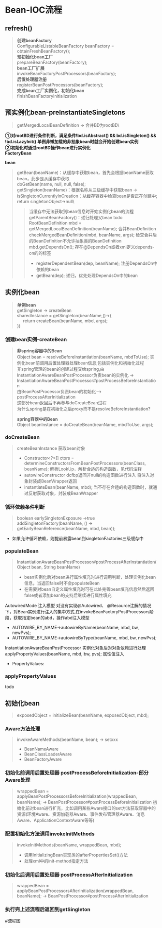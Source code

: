 # Bean-IOC流程
## refresh()
>**创建beanFactory**\
>ConfigurableListableBeanFactory beanFactory = obtainFreshBeanFactory();\
>**预初始化bean工厂**\
>prepareBeanFactory(beanFactory);\
>**bean工厂扩展**\
>invokeBeanFactoryPostProcessors(beanFactory);\
>**后置处理器注册**\
>registerBeanPostProcessors(beanFactory);\
>**完成bean工厂实例化，初始化bean**\
>finishBeanFactoryInitialization
## 预实例化bean-preInstantiateSingletons
>getMergedLocalBeanDefinition -> 合并BD为rootBD\

**①对rootBD进行条件判断，满足条件!bd.isAbstract() && bd.isSingleton() && !bd.isLazyInit() 单例非懒加载的非抽象bean时就会开始创建bean实例**\
**②初始化时通过rootBD操作bean进行实例化**\
**FactoryBean**

**bean**
>getBean(beanName)：从缓存中获取bean，首先会根据beanName获取bean，此步是从缓存中获取\
doGetBean(name, null, null, false);\
getSingleton(beanName)：根据名称从三级缓存中获取bean ->  isSingletonCurrentlyInCreation：从缓存容器中检查bean是否正在创建中; return singletonObject->null\
>>当缓存中无法获取到bean信息时开始实例化bean的流程\
>getParentBeanFactory()：递归处理父bean todo\
RootBeanDefinition mbd = getMergedLocalBeanDefinition(beanName); 合并BeanDefinition\
checkMergedBeanDefinition(mbd, beanName, args); 检查合并后的BeanDefinition不允许抽象类的BeanDefinition\
mbd.getDependsOn(); 存在@DependsOn或者xml定义depends-on的的标签
>> - registerDependentBean(dep, beanName); 注册DependsOn中依赖的bean
>> - getBean(dep); 递归，优先处理DependsOn中的bean
## 实例化bean
> **单例bean**\
>getSingleton -> createBean \
sharedInstance = getSingleton(beanName,()->{ \
&nbsp;&nbsp;&nbsp;&nbsp;
return createBean(beanName, mbd, args); \
})

### 创建bean实例-createBean
>**非spring容器中的Bean**\
Object bean = resolveBeforeInstantiation(beanName, mbdToUse); 实例化bean前调用后置处理器处理bean信息,包括实例化和初始化过程\
非spring管理的bean的创建过程交给spring,由InstantiationAwareBeanPostProcessor负责bean的实例化 -> InstantiationAwareBeanPostProcessor#postProcessBeforeInstantiation\
由BeanPostProcessor负责bean的初始化--> postProcessAfterInitialization\
这部分bean返回后不再参与doCreateBean过程\
为什么spring是在初始化之后proxy而不是resolveBeforeInstantiation?
> 
>**spring容器中的Bean**\
Object beanInstance = doCreateBean(beanName, mbdToUse, args);

### doCreateBean
>createBeanInstance 获取bean对象
>- Constructor<?>[] ctors = determineConstructorsFromBeanPostProcessors(beanClass, beanName); 解析LookUp，解析合适的构造函数，见代码注释
>- autowireConstructor dcfbp返回非null的构造函数进行注入 将注入对象封装成BeanWrapper返回
>- instantiateBean(beanName, mbd); 当不存在合适的构造函数时，就通过反射获取对象，封装成BeanWrapper

### 循环依赖条件判断
>boolean earlySingletonExposure  ->true  addSingletonFactory(beanName, () -> getEarlyBeanReference(beanName, mbd, bean));
- 如果允许循环依赖，则提前暴露bean到singletonFactories三级缓存中

### populateBean
>InstantiationAwareBeanPostProcessor#postProcessAfterInstantiation(Object bean, String beanName)
>- bean实例化后对bean进行属性填充时进行调用判断，处理实例化bean信息，当返回false时不会populateBean
>- 在需要对bean自定义属性填充时可在此处完善bean填充信息然后返回false或者添加bean的支持后继续进行属性填充

AutowiredMode 注入模型
对没有实现@Autowired、 @Resource注解的情况下，对Bean实例进行注入的集中方式,在invokeBeanFactoryPostProcessors阶段，获取指定bean的abd，操作abd注入模型
- AUTOWIRE_BY_NAME->autowireByName(beanName, mbd, bw, newPvs);
- AUTOWIRE_BY_NAME->autowireByType(beanName, mbd, bw, newPvs);

InstantiationAwareBeanPostProcessor 实例化对象后对对象依赖进行处理
applyPropertyValues(beanName, mbd, bw, pvs); 属性值注入
- PropertyValues:

### applyPropertyValues
todo 
## 初始化bean
>exposedObject = initializeBean(beanName, exposedObject, mbd);
### Aware方法处理
>invokeAwareMethods(beanName, bean); -> setxxx
>- BeanNameAware
>- BeanClassLoaderAware
>- BeanFactoryAware
### 初始化前调用后置处理器 postProcessBeforeInitialization-部分Aware处理
>wrappedBean = applyBeanPostProcessorsBeforeInitialization(wrappedBean, beanName);
-> BeanPostProcessor#postProcessBeforeInitialization
初始化前对bean进行扩充，比如调用某些Aware接口的set方法获取容器中的资源(环境Aware、资源加载器Aware、事件发布管理器Aware、消息Aware、ApplicationContextAware等等)
### 配置初始化方法调用invokeInitMethods
>invokeInitMethods(beanName, wrappedBean, mbd);
>- 调用InitializingBean实现类的afterPropertiesSet()方法
>- 处理xml中的init-method指定方法
### 初始化后调用后置处理器 postProcessAfterInitialization
>wrappedBean = applyBeanPostProcessorsAfterInitialization(wrappedBean, beanName);
-> BeanPostProcessor#postProcessAfterInitialization

### 执行完上述流程后返回到getSingleton


#流程图
<!-- ![图片](../总结/image/getBean.png) -->